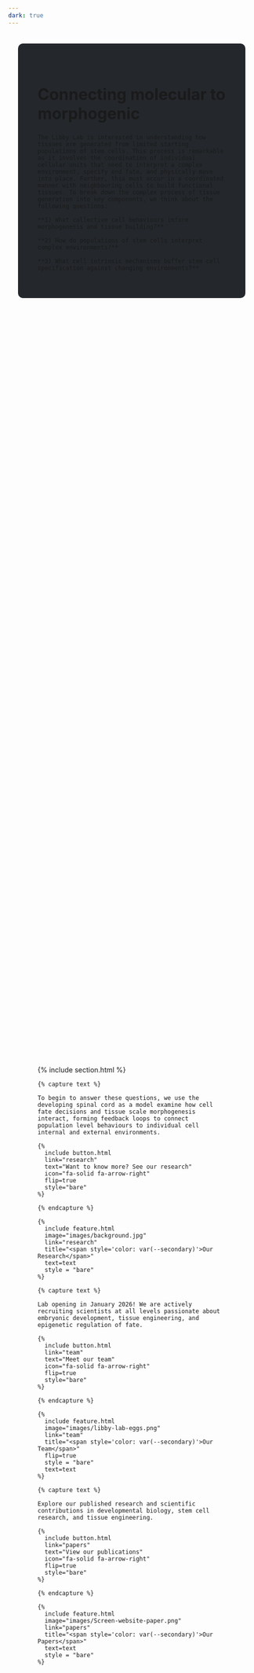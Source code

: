 ```yaml
---
dark: true
---
```


<div style="background-image: url('images/Libby_Avian_image.png'); background-size: cover; background-position: center; min-height: 50vh; padding: 20px;">
  <div style="max-width: 1200px; margin: 0 auto; background-color: rgba(13, 17, 23, 0.9); padding: 40px; border-radius: 10px;">
    <h1 style="font-size: 2rem;"><span style="color: var(--tirtiary)">Connecting molecular to morphogenic</span></h1>

    The Libby Lab is interested in understanding how tissues are generated from limited starting populations of stem cells. This process is remarkable as it involves the coordination of individual cellular units that need to interpret a complex environment, specify end fate, and physically move into place. Further, this must occur in a coordinated manner with neighbouring cells to build functional tissues. To break down the complex process of tissue generation into key components, we think about the following questions:

    **1) What collective cell behaviours inform morphogenesis and tissue building?**

    **2) How do populations of stem cells interpret complex environments?** 

    **3) What cell intrinsic mechanisms buffer stem cell specification against changing environments?**
  </div>
</div>

<div style="background-color: var(--background); padding: 20px;">
  <div style="max-width: 1200px; margin: 0 auto; padding: 40px;">
    {% include section.html %}

    {% capture text %}

    To begin to answer these questions, we use the developing spinal cord as a model examine how cell fate decisions and tissue scale morphogenesis interact, forming feedback loops to connect population level behaviours to individual cell internal and external environments.

    {%
      include button.html
      link="research"
      text="Want to know more? See our research"
      icon="fa-solid fa-arrow-right"
      flip=true
      style="bare"
    %}

    {% endcapture %}

    {%
      include feature.html
      image="images/background.jpg"
      link="research"
      title="<span style='color: var(--secondary)'>Our Research</span>"
      text=text
      style = "bare"
    %}

    {% capture text %}

    Lab opening in January 2026! We are actively recruiting scientists at all levels passionate about embryonic development, tissue engineering, and epigenetic regulation of fate.

    {%
      include button.html
      link="team"
      text="Meet our team"
      icon="fa-solid fa-arrow-right"
      flip=true
      style="bare"
    %}

    {% endcapture %}

    {%
      include feature.html
      image="images/libby-lab-eggs.png"
      link="team"
      title="<span style='color: var(--secondary)'>Our Team</span>"
      flip=true
      style = "bare"
      text=text
    %}

    {% capture text %}

    Explore our published research and scientific contributions in developmental biology, stem cell research, and tissue engineering.

    {%
      include button.html
      link="papers"
      text="View our publications"
      icon="fa-solid fa-arrow-right"
      flip=true
      style="bare"
    %}

    {% endcapture %}

    {%
      include feature.html
      image="images/Screen-website-paper.png"
      link="papers"
      title="<span style='color: var(--secondary)'>Our Papers</span>"
      text=text
      style = "bare"
    %}
  </div>
</div>
